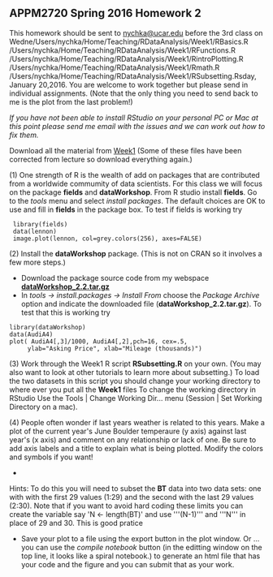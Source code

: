 ## APPM2720 Spring 2016 Homework 2

This homework should be sent to 
<nychka@ucar.edu> before the 3rd class on 
Wedne/Users/nychka/Home/Teaching/RDataAnalysis/Week1/RBasics.R
/Users/nychka/Home/Teaching/RDataAnalysis/Week1/RFunctions.R
/Users/nychka/Home/Teaching/RDataAnalysis/Week1/RintroPlotting.R
/Users/nychka/Home/Teaching/RDataAnalysis/Week1/Rmath.R
/Users/nychka/Home/Teaching/RDataAnalysis/Week1/RSubsetting.Rsday, January 20,2016. You are welcome to work together but please send in individual assignments. 
(Note that the only thing you need to send back to me is the plot from the last problem!) 

*If you have not been able to install
RStudio on your personal PC or Mac at this 
point please send me email with the issues and 
we can work out how to fix them.*

Download all the material from [Week1](http://www.image.ucar.edu/~nychka/Temp/APPM2720/Week1/)
(Some of these files have been corrected from lecture so download everything again.)



(1) One strength of R is the wealth of add on packages that are contributed from a worldwide commumity of data scientists. For this class we will focus on the 
package **fields** and **dataWorkshop**. From R studio install **fields**. Go to the *tools* menu and select
*install packages*. The default choices are OK to use and fill in **fields** in the package box.
To test if fields is working try 
 
``` 
 library(fields)
 data(lennon)
 image.plot(lennon, col=grey.colors(256), axes=FALSE)
```
(2) Install the **dataWorkshop** package.
(This is not on CRAN so it involves a few more steps.) 

-  Download the package source code from my webspace  [**dataWorkshop_2.2.tar.gz**](http://www.image.ucar.edu/~nychka/Temp/dataWorkshop_2.2.tar.gz)
-  In *tools -> install.packages -> Install From*
 choose the  *Package Archive*  option and indicate the downloaded file (**dataWorkshop_2.2.tar.gz**). To test that this is working try

 ``` 
 library(dataWorkshop)
 data(AudiA4)
 plot( AudiA4[,3]/1000, AudiA4[,2],pch=16, cex=.5,
      ylab="Asking Price", xlab="Mileage (thousands)")
```

(3)  Work through the Week1 R script  **RSubsetting.R** on your own. (You may also want to look at other tutorials to learn more about subsetting.) To load the two datasets in this script you should change your working directory to where ever you put all the **Week1** files
To change the working directory in RStudio
Use the Tools | Change Working Dir... menu (Session | Set Working Directory on a mac). 

(4) People often wonder if last years weather is related to this years. Make a plot of the current year's June Boulder temperaure (y axis) against last year's (x axis) and comment on any relationship or lack of one. Be sure to add axis labels and a title to explain what is being plotted. Modify the colors and symbols if you want!

-  
Hints: To do this you will need to subset the **BT** data into two data sets: one with with the first 29 values (1:29) and the second with the last 29 values (2:30). Note that if you want to avoid hard coding these limits you can create the variable say 'N <- length(BT)' and use '''(N-1)''' and '''N''' in place of 29 and 30. This is good pratice 

- Save your plot to a file using the export button in the plot window. 
Or ...
you can use the *compile notebook* button 
(in the editting window on the top  line, it looks like a spiral notebook.) to generate an html file that has your code and the figure and you can submit that as your work.  



 
 
